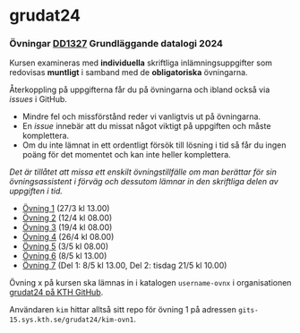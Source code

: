# grudat24

### Övningar [DD1327](https://www.kth.se/social/course/DD1327/) Grundläggande datalogi 2024

Kursen examineras med **individuella** skriftliga inlämningsuppgifter
som redovisas **muntligt** i samband med de **obligatoriska** övningarna.

Återkoppling på uppgifterna får du på övningarna och ibland också via *issues* i GitHub.

- Mindre fel och missförstånd reder vi vanligtvis ut på övningarna.
- En *issue* innebär att du missat något viktigt på uppgiften och måste komplettera.
- Om du inte lämnat in ett ordentligt försök till lösning i tid så får du ingen poäng för det momentet
  och kan inte heller komplettera.
  
*Det är tillåtet att missa ett enskilt övningstillfälle om man berättar för sin övningsassistent i förväg och dessutom lämnar in den skriftliga delen av uppgiften i tid.*

- [Övning 1](https://github.com/isakemma/grudat/blob/master/ovn1.md) (27/3 kl 13.00)
- [Övning 2](https://github.com/isakemma/grudat/blob/master/ovn2.md) (12/4 kl 08.00)
- [Övning 3](https://github.com/isakemma/grudat/blob/master/ovn3.md) (19/4 kl 08.00)
- [Övning 4](https://github.com/isakemma/grudat/blob/master/ovn4.md) (26/4 kl 08.00)
- [Övning 5](https://github.com/isakemma/grudat/blob/master/ovn5.md) (3/5 kl 08.00)
- [Övning 6](https://github.com/isakemma/grudat/blob/master/ovn6.md) (8/5 kl 13.00)
- [Övning 7](https://github.com/isakemma/grudat/blob/master/ovn7.md) (Del 1: 8/5 kl 13.00, Del 2: tisdag 21/5 kl 10.00)

Övning x på kursen ska lämnas in i katalogen
<code>username-ovnx</code> i organisationen [grudat24 på KTH GitHub](https://gits-15.sys.kth.se/grudat24).

Användaren `kim` hittar alltså sitt repo för övning 1 på adressen
<code>gits-15.sys.kth.se/grudat24/kim-ovn1</code>.
